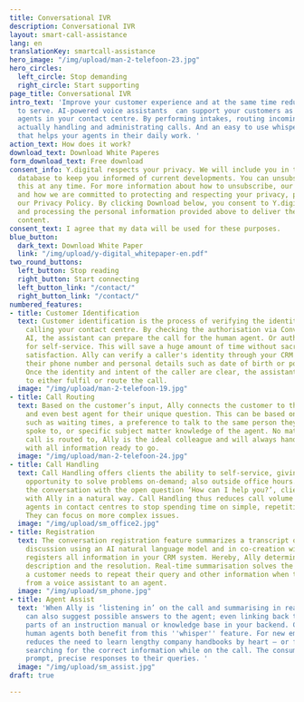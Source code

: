 ```yaml
---
title: Conversational IVR
description: Conversational IVR
layout: smart-call-assistance
lang: en
translationKey: smartcall-assistance
hero_image: "/img/upload/man-2-telefoon-23.jpg"
hero_circles:
  left_circle: Stop demanding
  right_circle: Start supporting
page_title: Conversational IVR
intro_text: 'Improve your customer experience and at the same time reduce your cost
  to serve. AI-powered voice assistants  can support your customers as well as the
  agents in your contact centre. By performing intakes, routing incoming calls and
  actually handling and administrating calls. And an easy to use whispering function
  that helps your agents in their daily work. '
action_text: How does it work?
download_text: Download White Paperes
form_download_text: Free download
consent_info: Y.digital respects your privacy. We will include you in the Y.digital
  database to keep you informed of current developments. You can unsubscribe from
  this at any time. For more information about how to unsubscribe, our privacy practices,
  and how we are committed to protecting and respecting your privacy, please view
  our Privacy Policy. By clicking Download below, you consent to Y.digital storing
  and processing the personal information provided above to deliver the requested
  content.
consent_text: I agree that my data will be used for these purposes.
blue_button:
  dark_text: Download White Paper
  link: "/img/upload/y-digital_whitepaper-en.pdf"
two_round_buttons:
  left_button: Stop reading
  right_button: Start connecting
  left_button_link: "/contact/"
  right_button_link: "/contact/"
numbered_features:
- title: Customer Identification
  text: Customer identification is the process of verifying the identity of the person
    calling your contact centre. By checking the authorisation via Conversational
    AI, the assistant can prepare the call for the human agent. Or authorize the customer
    for self-service. This will save a huge amount of time without sacrifising customer
    satisfaction. Ally can verify a caller's identity through your CRM system using
    their phone number and personal details such as date of birth or postal code.
    Once the identity and intent of the caller are clear, the assistant can proceed
    to either fulfil or route the call.
  image: "/img/upload/man-2-telefoon-19.jpg"
- title: Call Routing
  text: Based on the customer’s input, Ally connects the customer to the right department
    and even best agent for their unique question. This can be based on variables
    such as waiting times, a preference to talk to the same person they previously
    spoke to, or specific subject matter knowledge of the agent. No matter who the
    call is routed to, Ally is the ideal colleague and will always hand over the call
    with all information ready to go.
  image: "/img/upload/man-2-telefoon-24.jpg"
- title: Call Handling
  text: Call Handling offers clients the ability to self-service, giving them the
    opportunity to solve problems on-demand; also outside office hours. By starting
    the conversation with the open question ‘How can I help you?’, clients can converse
    with Ally in a natural way. Call Handling thus reduces call volume and allows
    agents in contact centres to stop spending time on simple, repetitive questions.
    They can focus on more complex issues.
  image: "/img/upload/sm_office2.jpg"
- title: Registration
  text: The conversation registration feature summarizes a transcript of an ongoing
    discussion using an AI natural language model and in co-creation with the agent
    registers all information in your CRM system. Hereby, Ally determines the issue
    description and the resolution. Real-time summarisation solves the issue where
    a customer needs to repeat their query and other information when transferred
    from a voice assistant to an agent.
  image: "/img/upload/sm_phone.jpg"
- title: Agent Assist
  text: 'When Ally is ‘listening in’ on the call and summarising in real time, it
    can also suggest possible answers to the agent; even linking back to relevant
    parts of an instruction manual or knowledge base in your backend. Customers and
    human agents both benefit from this ''whisper'' feature. For new employees, this
    reduces the need to learn lengthy company handbooks by heart – or frantically
    searching for the correct information while on the call. The consumer receives
    prompt, precise responses to their queries. '
  image: "/img/upload/sm_assist.jpg"
draft: true

---
```

